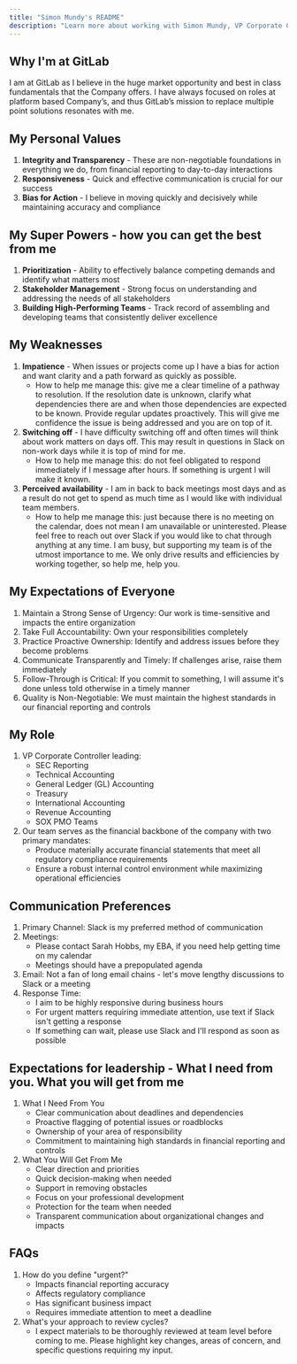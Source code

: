 ```yaml
---
title: "Simon Mundy's README"
description: "Learn more about working with Simon Mundy, VP Corporate Controller"
---
```


## Why I'm at GitLab

I am at GitLab as I believe in the huge market opportunity and best in class fundamentals that the Company offers. I have always focused on roles at platform based Company’s, and thus GitLab’s mission to replace multiple point solutions resonates with me. 

## My Personal Values

1. **Integrity and Transparency** - These are non-negotiable foundations in everything we do, from financial reporting to day-to-day interactions
1. **Responsiveness** - Quick and effective communication is crucial for our success
1. **Bias for Action** - I believe in moving quickly and decisively while maintaining accuracy and compliance

## My Super Powers - how you can get the best from me

1. **Prioritization** - Ability to effectively balance competing demands and identify what matters most
1. **Stakeholder Management** - Strong focus on understanding and addressing the needs of all stakeholders
1. **Building High-Performing Teams** - Track record of assembling and developing teams that consistently deliver excellence

## My Weaknesses

1. **Impatience** - When issues or projects come up I have a bias for action and want clarity and a path forward as quickly as possible. 
    - How to help me manage this: give me a clear timeline of a pathway to resolution. If the resolution date is unknown, clarify what dependencies there are and when those dependencies are expected to be known. Provide regular updates proactively. This will give me confidence the issue is being addressed and you are on top of it.
1. **Switching off** - I have difficulty switching off and often times will think about work matters on days off. This may result in questions in Slack on non-work days while it is top of mind for me. 
    - How to help me manage this: do not feel obligated to respond immediately if I message after hours. If something is urgent I will make it known. 
1. **Perceived availability** - I am in back to back meetings most days and as a result do not get to spend as much time as I would like with individual team members. 
    - How to help me manage this: just because there is no meeting on the calendar, does not mean I am unavailable or uninterested. Please feel free to reach out over Slack if you would like to chat through anything at any time. I am busy, but supporting my team is of the utmost importance to me. We only drive results and efficiencies by working together, so help me, help you.

## My Expectations of Everyone

1. Maintain a Strong Sense of Urgency: Our work is time-sensitive and impacts the entire organization
1. Take Full Accountability: Own your responsibilities completely
1. Practice Proactive Ownership: Identify and address issues before they become problems
1. Communicate Transparently and Timely: If challenges arise, raise them immediately
1. Follow-Through is Critical: If you commit to something, I will assume it's done unless told otherwise in a timely manner
1. Quality is Non-Negotiable: We must maintain the highest standards in our financial reporting and controls

## My Role

1. VP Corporate Controller leading:
    - SEC Reporting
    - Technical Accounting
    - General Ledger (GL) Accounting
    - Treasury
    - International Accounting
    - Revenue Accounting
    - SOX PMO Teams
1. Our team serves as the financial backbone of the company with two primary mandates:
    - Produce materially accurate financial statements that meet all regulatory compliance requirements
    - Ensure a robust internal control environment while maximizing operational efficiencies

## Communication Preferences

1. Primary Channel: Slack is my preferred method of communication
1. Meetings: 
    - Please contact Sarah Hobbs, my EBA, if you need help getting time on my calendar
    - Meetings should have a prepopulated agenda
1. Email: Not a fan of long email chains - let's move lengthy discussions to Slack or a meeting
1. Response Time:
    - I aim to be highly responsive during business hours
    - For urgent matters requiring immediate attention, use text if Slack isn't getting a response
    - If something can wait, please use Slack and I'll respond as soon as possible

## Expectations for leadership - What I need from you. What you will get from me

1. What I Need From You
    - Clear communication about deadlines and dependencies
    - Proactive flagging of potential issues or roadblocks
    - Ownership of your area of responsibility
    - Commitment to maintaining high standards in financial reporting and controls
1. What You Will Get From Me
    - Clear direction and priorities
    - Quick decision-making when needed
    - Support in removing obstacles
    - Focus on your professional development
    - Protection for the team when needed
    - Transparent communication about organizational changes and impacts

## FAQs

1. How do you define "urgent?"
    - Impacts financial reporting accuracy
    - Affects regulatory compliance
    - Has significant business impact
    - Requires immediate attention to meet a deadline
1. What's your approach to review cycles?
    - I expect materials to be thoroughly reviewed at team level before coming to me. Please highlight key changes, areas of concern, and specific questions requiring my input.
